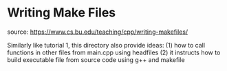 # Writing Make Files
source: https://www.cs.bu.edu/teaching/cpp/writing-makefiles/

Similarly like tutorial 1, this directory also provide ideas:
(1) how to call functions in other files from main.cpp using headfiles
(2) it instructs how to build executable file from source code using g++ and makefile

